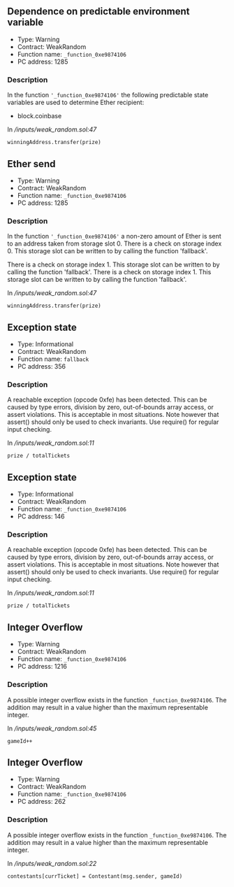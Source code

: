 

## Dependence on predictable environment variable

- Type: Warning
- Contract: WeakRandom
- Function name: `_function_0xe9874106`
- PC address: 1285



### Description

In the function `'_function_0xe9874106'` the following predictable state variables are used to determine Ether recipient:
- block.coinbase


In *<TESTDATA>/inputs/weak_random.sol:47*

```
winningAddress.transfer(prize)
```


## Ether send

- Type: Warning
- Contract: WeakRandom
- Function name: `_function_0xe9874106`
- PC address: 1285



### Description

In the function `'_function_0xe9874106'` a non-zero amount of Ether is sent to an address taken from storage slot 0.
There is a check on storage index 0. This storage slot can be written to by calling the function 'fallback'.

There is a check on storage index 1. This storage slot can be written to by calling the function 'fallback'.
There is a check on storage index 1. This storage slot can be written to by calling the function 'fallback'.

In *<TESTDATA>/inputs/weak_random.sol:47*

```
winningAddress.transfer(prize)
```


## Exception state

- Type: Informational
- Contract: WeakRandom
- Function name: `fallback`
- PC address: 356



### Description

A reachable exception (opcode 0xfe) has been detected. This can be caused by type errors, division by zero, out-of-bounds array access, or assert violations. This is acceptable in most situations. Note however that assert() should only be used to check invariants. Use require() for regular input checking. 

In *<TESTDATA>/inputs/weak_random.sol:11*

```
prize / totalTickets
```


## Exception state

- Type: Informational
- Contract: WeakRandom
- Function name: `_function_0xe9874106`
- PC address: 146



### Description

A reachable exception (opcode 0xfe) has been detected. This can be caused by type errors, division by zero, out-of-bounds array access, or assert violations. This is acceptable in most situations. Note however that assert() should only be used to check invariants. Use require() for regular input checking. 

In *<TESTDATA>/inputs/weak_random.sol:11*

```
prize / totalTickets
```


## Integer Overflow 

- Type: Warning
- Contract: WeakRandom
- Function name: `_function_0xe9874106`
- PC address: 1216



### Description

A possible integer overflow exists in the function `_function_0xe9874106`.
The addition may result in a value higher than the maximum representable integer.

In *<TESTDATA>/inputs/weak_random.sol:45*

```
gameId++
```


## Integer Overflow 

- Type: Warning
- Contract: WeakRandom
- Function name: `_function_0xe9874106`
- PC address: 262



### Description

A possible integer overflow exists in the function `_function_0xe9874106`.
The addition may result in a value higher than the maximum representable integer.

In *<TESTDATA>/inputs/weak_random.sol:22*

```
contestants[currTicket] = Contestant(msg.sender, gameId)
```
